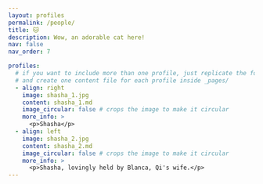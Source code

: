 ```yaml
---
layout: profiles
permalink: /people/
title: 🐱
description: Wow, an adorable cat here!
nav: false
nav_order: 7

profiles:
  # if you want to include more than one profile, just replicate the following block
  # and create one content file for each profile inside _pages/
  - align: right
    image: shasha_1.jpg
    content: shasha_1.md
    image_circular: false # crops the image to make it circular
    more_info: >
      <p>Shasha</p>
  - align: left
    image: shasha_2.jpg
    content: shasha_2.md
    image_circular: false # crops the image to make it circular
    more_info: >
      <p>Shasha, lovingly held by Blanca, Qi's wife.</p>
---
```

